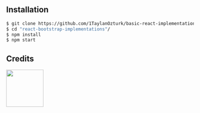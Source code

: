 ## Installation
```bash
$ git clone https://github.com/1TaylanOzturk/basic-react-implementations.git
$ cd "react-bootstrap-implementations"/
$ npm install
$ npm start
```

## Credits
<img src="https://avatars.githubusercontent.com/u/81323808?v=4" width="100px"></img>
